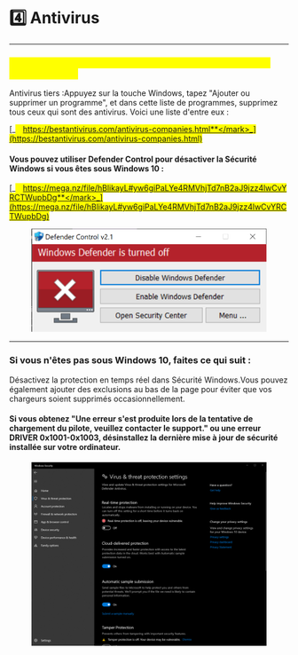 # 4️⃣ Antivirus

***

### _<mark style="color:yellow;">Cette page vous aidera à désactiver votre logiciel antivirus dans Windows.</mark>_

Antivirus tiers :Appuyez sur la touche Windows, tapez "Ajouter ou supprimer un programme", et dans cette liste de programmes, supprimez tous ceux qui sont des antivirus. Voici une liste d'entre eux : &#x20;

[_<mark style="color:yellow;">**https://bestantivirus.com/antivirus-companies.html**</mark>_](https://bestantivirus.com/antivirus-companies.html)

#### Vous pouvez utiliser Defender Control pour désactiver la Sécurité Windows si vous êtes sous Windows 10 :

[_<mark style="color:yellow;">**https://mega.nz/file/hBlikayL#yw6giPaLYe4RMVhjTd7nB2aJ9jzz4lwCvYRCTWupbDg**</mark>_](https://mega.nz/file/hBlikayL#yw6giPaLYe4RMVhjTd7nB2aJ9jzz4lwCvYRCTWupbDg)

<figure><img src="../../.gitbook/assets/image (1) (1) (1).png" alt=""><figcaption></figcaption></figure>

***

### Si vous n'êtes pas sous Windows 10, faites ce qui suit :

Désactivez la protection en temps réel dans Sécurité Windows.Vous pouvez également ajouter des exclusions au bas de la page pour éviter que vos chargeurs soient supprimés occasionnellement.

#### Si vous obtenez "Une erreur s'est produite lors de la tentative de chargement du pilote, veuillez contacter le support." ou une erreur DRIVER 0x1001-0x1003, désinstallez la dernière mise à jour de sécurité installée sur votre ordinateur.

<figure><img src="../../.gitbook/assets/spaces_4ealdnDHwi2un9yaLwWN_uploads_qqe9BGbnEDJIOgnfSueP_image.webp" alt=""><figcaption></figcaption></figure>
